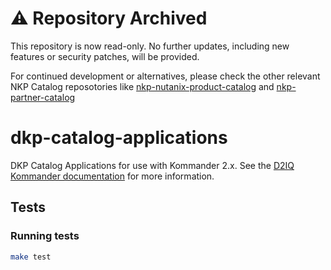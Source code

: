 # ⚠️ Repository Archived
This repository is now read-only. No further updates, including new features or security patches, will be provided.

For continued development or alternatives, please check the other relevant NKP Catalog reposotories like [nkp-nutanix-product-catalog](https://github.com/nutanix-cloud-native/nkp-nutanix-product-catalog) and [nkp-partner-catalog](https://github.com/nutanix-cloud-native/nkp-partner-catalog)


# dkp-catalog-applications

DKP Catalog Applications for use with Kommander 2.x. See the [D2IQ Kommander documentation](https://docs.d2iq.com/dkp/kommander/) for more information.

## Tests

### Running tests

```bash
make test
```
